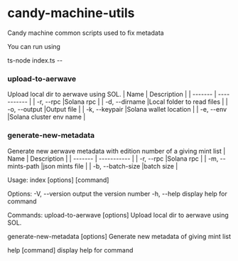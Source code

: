 # candy-machine-utils

Candy machine common scripts used to fix metadata

You can run using 

ts-node index.ts <command-name> --<parameters>

### upload-to-aerwave
Upload local dir to aerwave using SOL.
| Name    | Description    |
| ------- | -----------    |
| -r, --rpc <string> |Solana rpc    |
| -d, --dirname <string> |Local folder to read files    |
| -o, --output <path> |Output file    |
| -k, --keypair <path> |Solana wallet location    |
| -e, --env <string> |Solana cluster env name    |




### generate-new-metadata
Generate new aerwave metadata with edition number of a giving mint list
| Name    | Description    |
| ------- | -----------    |
| -r, --rpc <string> |Solana rpc    |
| -m, --mints-path <string> |json mints file    |
| -b, --batch-size <number> |batch size    |
  
  
Usage: index [options] [command]

Options:
  -V, --version                    output the version number
  -h, --help                       display help for command

Commands:
  upload-to-aerwave [options]      Upload local dir to aerwave using SOL.
  
  generate-new-metadata [options]  Generate new metadata of giving mint list
  
  help [command]                   display help for command
